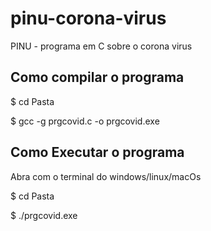 # pinu-corona-virus
PINU - programa em C sobre o corona virus




## Como compilar o programa

$ cd Pasta

$ gcc -g prgcovid.c -o prgcovid.exe

## Como Executar o programa

Abra com o terminal do windows/linux/macOs

$ cd Pasta

$ ./prgcovid.exe





